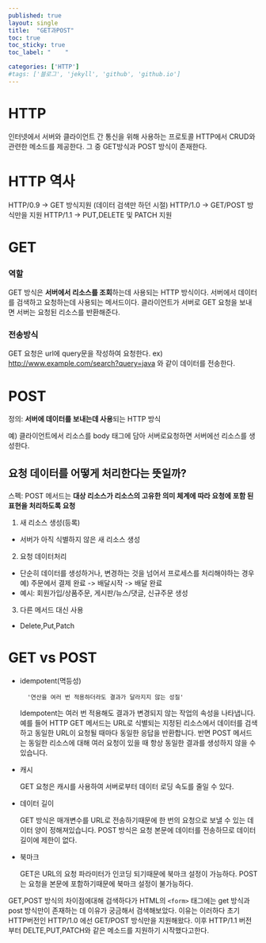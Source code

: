 ```yaml
---
published: true
layout: single
title:  "GET과POST"
toc: true
toc_sticky: true
toc_label: "    "

categories: ['HTTP']
#tags: ['블로그', 'jekyll', 'github', 'github.io']
---
```


# HTTP 
인터넷에서 서버와 클라이언트 간 통신을 위해 사용하는 프로토콜 
HTTP에서 CRUD와 관련한 메소드를 제공한다. 그 중 GET방식과 POST 방식이 존재한다.

# HTTP 역사
HTTP/0.9 -> GET 방식지원 (데이터 검색만 하던 시절)
HTTP/1.0 -> GET/POST 방식만을 지원
HTTP/1.1 -> PUT,DELETE 및 PATCH 지원


# GET

### 역할
GET 방식은 <b>서버에서 리소스를 조회</b>하는데 사용되는 HTTP 방식이다. 서버에서 데이터를 검색하고 요청하는데 사용되는 메서드이다.
클라이언트가 서버로 GET 요청을 보내면 서버는 요청된 리소스를 반환해준다.

### 전송방식
GET 요청은 url에 query문을 작성하여 요청한다. 
ex) http://www.example.com/search?query=java 와 같이 데이터를 전송한다.


# POST
정의: <b>서버에 데이터를 보내는데 사용</b>되는 HTTP 방식<p>
예) 클라이언트에서 리소스를 body 태그에 담아 서버로요청하면 서버에선 리소스를 생성한다.
<h2><p>요청 데이터를 어떻게 처리한다는 뜻일까?<p></h2>
스펙: POST 메서드는 <b>대상 리소스가 리소스의 고유한 의미 체계에 따라 요청에 포함 된 표현을 처리하도록 요청</b>

1. 새 리소스 생성(등록)
- 서버가 아직 식별하지 않은 새 리소스 생성

2. 요청 데이터처리
- 단순히 데이터를 생성하거나, 변경하는 것을 넘어서 프로세스를 처리해야하는 경우 예) 주문에서 결제 완료 -> 배달시작 -> 배달 완료
- 예시: 회원가입/상품주문, 게시판/뉴스/댓글, 신규주문 생성 

3. 다른 메서드 대신 사용
- Delete,Put,Patch




# GET vs POST 
- idempotent(멱등성)<p>

        '연산을 여러 번 적용하더라도 결과가 달라지지 않는 성질' 

    Idempotent는 여러 번 적용해도 결과가 변경되지 않는 작업의 속성을 나타냅니다. 예를 들어 HTTP GET 메서드는 URL로 식별되는 지정된 리소스에서 데이터를 검색하고 동일한 URL이 요청될 때마다 동일한 응답을 반환합니다. 반면 POST 메서드는 동일한 리소스에 대해 여러 요청이 있을 때 항상 동일한 결과를 생성하지 않을 수 있습니다.

- 캐시<p>
    GET 요청은 캐시를 사용하여 서버로부터 데이터 로딩 속도를 줄일 수 있다.
- 데이터 길이<p>
    GET 방식은 매개변수를 URL로 전송하기때문에 한 번의 요청으로 보낼 수 있는 데이터 양이 정해져있습니다. POST 방식은 요청 본문에 데이터를 전송하므로 데이터 길이에 제한이 없다.
- 북마크 <p>
    GET은 URL의 요청 파라미터가 인코딩 되기때문에 북마크 설정이 가능하다.
    POST는 요청을 본문에 포함하기때문에 북마크 설정이 불가능하다.

GET,POST 방식의 차이점에대해 검색하다가 HTML의 `<form>` 태그에는 get 방식과 post 방식만이 존재하는 데 이유가 궁금해서 검색해보았다.
이유는 이러하다 초기 HTTP버전인 HTTP/1.0 에선 GET/POST 방식만을 지원해왔다. 이후 HTTP/1.1 버전부터 DELTE,PUT,PATCH와 같은 메소드를 지원하기 시작했다고한다.





